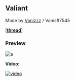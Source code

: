 ## Valiant
Made by [Vanizzz](https://v3rmillion.net/member.php?action=profile&uid=1635777) / Vanis#7545

[[**thread**]](https://v3rmillion.net/showthread.php?tid=1193704)
### Preview
![a](https://external-content.duckduckgo.com/iu/?u=https%3A%2F%2Fi.imgur.com%2FUNq2LvV.png)

**Video:**

[![video](https://img.youtube.com/vi/BT6_RRss2s4/0.jpg)](https://youtu.be/BT6_RRss2s4)
